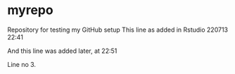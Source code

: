# myrepo
Repository for testing my GitHub setup
This line as added in Rstudio 220713 22:41


And this line was added later, at 22:51

Line no 3.